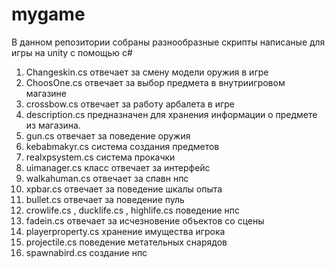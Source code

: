 # mygame
В данном репозитории собраны разнообразные скрипты написаные для игры на unity с помощью c#
1. Changeskin.cs отвечает за смену модели оружия в игре
2. ChoosOne.cs отвечает за выбор предмета в внутриигровом магазине
3. crossbow.cs отвечает за работу арбалета в игре
4. description.cs предназначен для хранения информации о предмете из магазина.
5. gun.cs отвечает за поведение оружия
6. kebabmakyr.cs система создания предметов
7. realxpsystem.cs система прокачки
8. uimanager.cs класс отвечает за интерфейс
9. walkahuman.cs отвечает за спавн нпс
10. xpbar.cs отвечает за поведение шкалы опыта
11. bullet.cs отвечает за поведение пуль
12. crowlife.cs , ducklife.cs , highlife.cs поведение нпс
13. fadein.cs отвечает за исчезновение объектов со сцены
14. playerproperty.cs хранение имущества игрока 
15. projectile.cs поведение метательных снарядов
16. spawnabird.cs создание нпс

 
